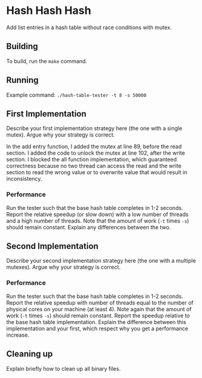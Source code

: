# Hash Hash Hash

Add list entries in a hash table without race conditions with mutex.

## Building

To build, run the `make` command.

## Running

Example command:
`./hash-table-tester -t 8 -s 50000`

## First Implementation

Describe your first implementation strategy here (the one with a single mutex).
Argue why your strategy is correct.

In the add entry function, I added the mutex at line 89, before the read section. I added the code to unlock the mutex at line 102, after the write section. I blocked the all function implementation, which guaranteed correctness because no two thread can access the read and the write section to read the wrong value or to overwrite value that would result in inconsistency.

### Performance

Run the tester such that the base hash table completes in 1-2 seconds.
Report the relative speedup (or slow down) with a low number of threads and a
high number of threads. Note that the amount of work (`-t` times `-s`) should
remain constant. Explain any differences between the two.

## Second Implementation

Describe your second implementation strategy here (the one with a multiple
mutexes). Argue why your strategy is correct.

### Performance

Run the tester such that the base hash table completes in 1-2 seconds.
Report the relative speedup with number of threads equal to the number of
physical cores on your machine (at least 4). Note again that the amount of work
(`-t` times `-s`) should remain constant. Report the speedup relative to the
base hash table implementation. Explain the difference between this
implementation and your first, which respect why you get a performance increase.

## Cleaning up

Explain briefly how to clean up all binary files.
